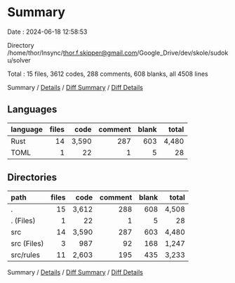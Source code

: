 # Summary

Date : 2024-06-18 12:58:53

Directory /home/thor/Insync/thor.f.skipper@gmail.com/Google_Drive/dev/skole/sudoku/solver

Total : 15 files,  3612 codes, 288 comments, 608 blanks, all 4508 lines

Summary / [Details](details.md) / [Diff Summary](diff.md) / [Diff Details](diff-details.md)

## Languages
| language | files | code | comment | blank | total |
| :--- | ---: | ---: | ---: | ---: | ---: |
| Rust | 14 | 3,590 | 287 | 603 | 4,480 |
| TOML | 1 | 22 | 1 | 5 | 28 |

## Directories
| path | files | code | comment | blank | total |
| :--- | ---: | ---: | ---: | ---: | ---: |
| . | 15 | 3,612 | 288 | 608 | 4,508 |
| . (Files) | 1 | 22 | 1 | 5 | 28 |
| src | 14 | 3,590 | 287 | 603 | 4,480 |
| src (Files) | 3 | 987 | 92 | 168 | 1,247 |
| src/rules | 11 | 2,603 | 195 | 435 | 3,233 |

Summary / [Details](details.md) / [Diff Summary](diff.md) / [Diff Details](diff-details.md)